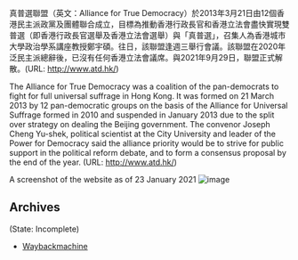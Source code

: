 
真普選聯盟（英文：Alliance for True Democracy）於2013年3月21日由12個香港民主派政黨及團體聯合成立，目標為推動香港行政長官和香港立法會盡快實現雙普選（即香港行政長官選舉及香港立法會選舉）與「真普選」，召集人為香港城市大學政治學系講座教授鄭宇碩。往日，該聯盟逢週三舉行會議。該聯盟在2020年泛民主派總辭後，已沒有任何香港立法會議席。與2021年9月29日，聯盟正式解散。(URL: http://www.atd.hk/)

The Alliance for True Democracy was a coalition of the pan-democrats to fight for full universal suffrage in Hong Kong. It was formed on 21 March 2013 by 12 pan-democratic groups on the basis of the Alliance for Universal Suffrage formed in 2010 and suspended in January 2013 due to the split over strategy on dealing the Beijing government. The convenor Joseph Cheng Yu-shek, political scientist at the City University and leader of the Power for Democracy said the alliance priority would be to strive for public support in the political reform debate, and to form a consensus proposal by the end of the year. (URL: http://www.atd.hk/)

A screenshot of the website as of 23 January 2021
![image](https://user-images.githubusercontent.com/103475460/165333922-0b4e32e2-da55-4756-8a20-fe8ac49defab.png)


## Archives
(State: Incomplete)

- [Waybackmachine](https://web.archive.org/web/*/http://www.atd.hk/)